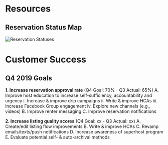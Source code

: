 <!-- TITLE: Community -->
<!-- SUBTITLE: A quick summary of Community -->

# Resources
## Reservation Status Map
![Reservation Statuses](/uploads/reservation-statuses.png "Reservation Statuses")
# Customer Success
## Q4 2019 Goals
**1. Increase reservation approval rate** (Q4 Goal: 70% - Q3 Actual: 65%)
	A. Improve host education to increase self-sufficiency, accountability and urgency
		i. Increase & improve drip campaigns
		ii. Write & improve HCAs
		iii. Increase Facebook Group engagement
		iv. Explore new channels (e.g., videos)
	B. Improve renter messaging
	C. Improve reservation notifications

**2. Increase listing quality scores** (Q4 Goal: xx - Q3 Actual: xx)
	A. Create/edit listing flow improvements
	B. Write & improve HCAs
	C. Revamp emails/texts/push notifications
	D. Increase awareness of superhost program
	E. Evaluate potential self- & auto-archival methods
